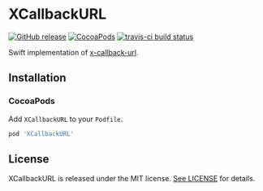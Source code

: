 # XCallbackURL

[![GitHub release](https://img.shields.io/github/release/jasonnam/XCallbackURL.svg)](https://github.com/jasonnam/XCallbackURL/releases)
[![CocoaPods](https://img.shields.io/cocoapods/v/XCallbackURL.svg)](https://cocoapods.org/pods/XCallbackURL)
[![travis-ci build status](https://travis-ci.com/jasonnam/XCallbackURL.svg?branch=master)](https://travis-ci.com/jasonnam/XCallbackURL)

Swift implementation of [x-callback-url](http://x-callback-url.com).

## Installation

### CocoaPods

Add `XCallbackURL` to your `Podfile`.

```ruby
pod 'XCallbackURL'
```

## License

XCallbackURL is released under the MIT license. [See LICENSE](https://github.com/jasonnam/XCallbackURL/blob/master/LICENSE) for details.
